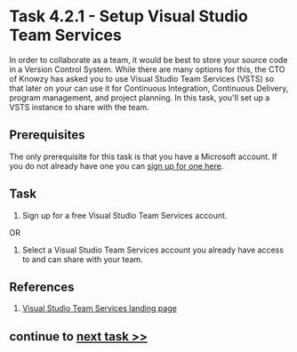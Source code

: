 # Task 4.2.1 - Setup Visual Studio Team Services

In order to collaborate as a team, it would be best to store your source code in a Version Control System.  While there are many options for this, the CTO of Knowzy has asked you to use Visual Studio Team Services (VSTS) so that later on your can use it for Continuous Integration, Continuous Delivery, program management, and project planning.  In this task, you'll set up a VSTS instance to share with the team.

## Prerequisites 

The only prerequisite for this task is that you have a Microsoft account.  If you do not already have one you can [sign up for one here](https://support.microsoft.com/en-us/instantanswers/d18cc497-d839-cf50-dea8-f99c95f2bd16/sign-up-for-a-microsoft-account).

## Task 

1.  Sign up for a free Visual Studio Team Services account. 

OR

1.  Select a Visual Studio Team Services account you already have access to and can share with your team.

## References

1.  [Visual Studio Team Services landing page](https://www.visualstudio.com/team-services/)

## continue to [next task >> ](422_DevopsKubernetes.md)
